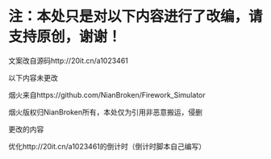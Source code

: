 # 注：本处只是对以下内容进行了改编，请支持原创，谢谢！

文案改自源码http://20it.cn/a1023461

以下内容未更改

烟火来自https://github.com/NianBroken/Firework_Simulator

烟火版权归NianBroken所有，本处仅为引用非恶意搬运，侵删

更改的内容

优化http://20it.cn/a1023461的倒计时（倒计时脚本自己编写）
